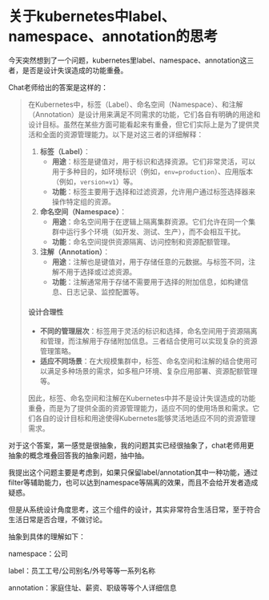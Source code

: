 # 关于kubernetes中label、namespace、annotation的思考

今天突然想到了一个问题，kubernetes里label、namespace、annotation这三者，是否是设计失误造成的功能重叠。

Chat老师给出的答案是这样的：

> 在Kubernetes中，标签（Label）、命名空间（Namespace）、和注解（Annotation）是设计用来满足不同需求的功能，它们各自有明确的用途和设计目标。虽然在某些方面可能看起来有重叠，但它们实际上是为了提供灵活和全面的资源管理能力。以下是对这三者的详细解释：
>
> 1. **标签（Label）**：
>    * **用途**：标签是键值对，用于标识和选择资源。它们非常灵活，可以用于多种目的，如环境标识（例如，`env=production`）、应用版本（例如，`version=v1`）等。
>    * **功能**：标签主要用于选择和过滤资源，允许用户通过标签选择器来操作特定组的资源。
> 2. **命名空间（Namespace）**：
>    * **用途**：命名空间用于在逻辑上隔离集群资源。它们允许在同一个集群中运行多个环境（如开发、测试、生产），而不会相互干扰。
>    * **功能**：命名空间提供资源隔离、访问控制和资源配额管理。
> 3. **注解（Annotation）**：
>    * **用途**：注解也是键值对，用于存储任意的元数据。与标签不同，注解不用于选择或过滤资源。
>    * **功能**：注解通常用于存储不需要用于选择的附加信息，如构建信息、日志记录、监控配置等。
>
> #### 设计合理性
>
> * **不同的管理层次**：标签用于灵活的标识和选择，命名空间用于资源隔离和管理，而注解用于存储附加信息。三者结合使用可以实现复杂的资源管理策略。
> * **适应不同场景**：在大规模集群中，标签、命名空间和注解的结合使用可以满足多种场景的需求，如多租户环境、复杂应用部署、资源配额管理等。
>
> 因此，标签、命名空间和注解在Kubernetes中并不是设计失误造成的功能重叠，而是为了提供全面的资源管理能力，适应不同的使用场景和需求。它们各自的设计目标和用途使得Kubernetes能够灵活地适应不同的资源管理需求。

对于这个答案，第一感觉是很抽象，我的问题其实已经很抽象了，chat老师用更抽象的概念堆叠回答我的抽象问题，抽中抽。

我提出这个问题主要是考虑到，如果只保留label/annotation其中一种功能，通过filter等辅助能力，也可以达到namespace等隔离的效果，而且不会给开发者造成疑惑。

但是从系统设计角度思考，这三个组件的设计，其实非常符合生活日常，至于符合生活日常是否合理，不做讨论。

抽象到具体的理解如下：

namespace：公司

label：员工工号/公司别名/外号等等一系列名称

annotation：家庭住址、薪资、职级等等个人详细信息
